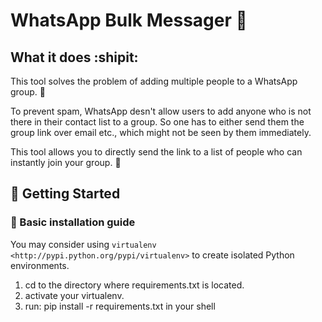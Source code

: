 # WhatsApp Bulk Messager :mega:

## What it does :shipit:
This tool solves the problem of adding multiple people to a WhatsApp group. :confetti_ball:

To prevent spam, WhatsApp desn't allow users to add anyone who is not there in their contact list to a group. So one has to either send them the group link over email etc., which might not be seen by them immediately. 

This tool allows you to directly send the link to a list of people who can instantly join your group. :tada:

## :rocket: Getting Started 

### :runner: Basic installation guide

You may consider using `virtualenv <http://pypi.python.org/pypi/virtualenv>` to create isolated Python environments.

1. cd to the directory where requirements.txt is located.
2. activate your virtualenv.
3. run: pip install -r requirements.txt in your shell
